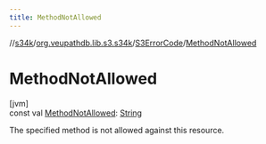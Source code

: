 ```yaml
---
title: MethodNotAllowed
---
```

//[s34k](../../../index.html)/[org.veupathdb.lib.s3.s34k](../index.html)/[S3ErrorCode](index.html)/[MethodNotAllowed](-method-not-allowed.html)



# MethodNotAllowed



[jvm]\
const val [MethodNotAllowed](-method-not-allowed.html): [String](https://kotlinlang.org/api/latest/jvm/stdlib/kotlin/-string/index.html)



The specified method is not allowed against this resource.




